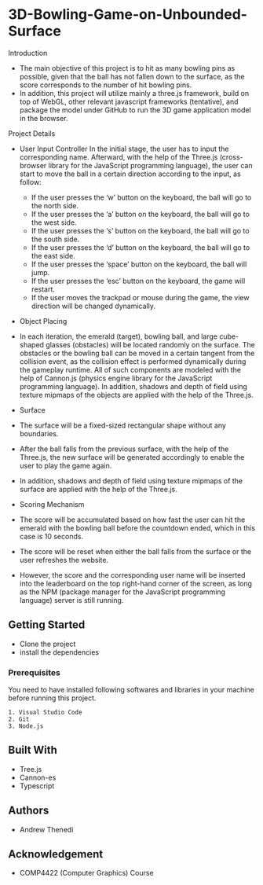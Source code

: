 # 3D-Bowling-Game-on-Unbounded-Surface

Introduction
* The main objective of this project is to hit as many bowling pins as possible, given that
the ball has not fallen down to the surface, as the score corresponds to the number of hit bowling
pins. 
* In addition, this project will utilize mainly a three.js framework, build on top of WebGL,
other relevant javascript frameworks (tentative), and package the model under GitHub to run the
3D game application model in the browser.

Project Details
* User Input Controller
In the initial stage, the user has to input the corresponding name. Afterward, with the help of the Three.js (cross-browser library for the JavaScript programming language), the user can start to move the ball in a certain direction according to the input, as follow:
  * If the user presses the ‘w’ button on the keyboard, the ball will go to the north side.
  * If the user presses the ‘a’ button on the keyboard, the ball will go to the west side.
  * If the user presses the ‘s’ button on the keyboard, the ball will go to the south side.
  * If the user presses the ‘d’ button on the keyboard, the ball will go to the east side.
  * If the user presses the ‘space’ button on the keyboard, the ball will jump.
  * If the user presses the ‘esc’ button on the keyboard, the game will restart.
  * If the user moves the trackpad or mouse during the game, the view direction will be changed dynamically.

* Object Placing
 * In each iteration, the emerald (target), bowling ball, and large cube-shaped glasses (obstacles) will be located randomly on the surface. The obstacles or the bowling ball can be moved in a certain tangent from the collision event, as the collision effect is performed dynamically during the gameplay runtime. All of such components are modeled with the help of Cannon.js (physics engine library for the JavaScript programming language). In addition, shadows and depth of field using texture mipmaps of the objects are applied with the help of the Three.js.

* Surface
 * The surface will be a fixed-sized rectangular shape without any boundaries.
 * After the ball falls from the previous surface, with the help of the Three.js, the new surface will be generated accordingly to enable the user to play the game again.
 * In addition, shadows and depth of field using texture mipmaps of the surface are applied with the help of the Three.js.

* Scoring Mechanism
 * The score will be accumulated based on how fast the user can hit the emerald with the bowling ball before the countdown ended, which in this case is 10 seconds.
 * The score will be reset when either the ball falls from the surface or the user refreshes the website.
 * However, the score and the corresponding user name will be inserted into the leaderboard on the top right-hand corner of the screen, as long as the NPM (package manager for the JavaScript programming language) server is still running.

## Getting Started

* Clone the project
* install the dependencies 

### Prerequisites

You need to have installed following softwares and libraries in your machine before running this project.

```
1. Visual Studio Code
2. Git
3. Node.js
```

## Built With

* Tree.js
* Cannon-es
* Typescript

## Authors

* Andrew Thenedi

## Acknowledgement
* COMP4422 (Computer Graphics) Course
